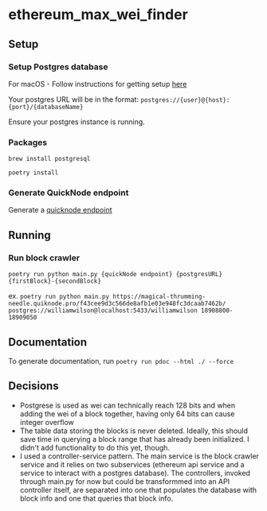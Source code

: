 # ethereum_max_wei_finder
## Setup
### Setup Postgres database
For macOS - Follow instructions for getting setup [here](https://postgresapp.com)

Your postgres URL will be in the format:
`postgres://{user}@{host}:{port}/{databaseName}`

Ensure your postgres instance is running.
### Packages
`brew install postgresql`

`poetry install`

### Generate QuickNode endpoint
Generate a [quicknode endpoint](https://www.quicknode.com/core-api)

## Running

### Run block crawler
`poetry run python main.py {quickNode endpoint} {postgresURL} {firstBlock}-{secondBlock}`

ex. `poetry run python main.py https://magical-thrumming-needle.quiknode.pro/f43cee9d3c566de8afb1e03e948fc3dcaab7462b/ postgres://williamwilson@localhost:5433/williamwilson 18908800-18909050`

## Documentation
To generate documentation, run `poetry run pdoc --html ./ --force`

## Decisions
* Postgrese is used as wei can technically reach 128 bits and when adding the wei of a block together, having only 64 bits can cause integer overflow
* The table data storing the blocks is never deleted. Ideally, this should save time in querying a block range that has already been initialized. I didn't add functionality to do this yet, though.
* I used a controller-service pattern. The main service is the block crawler service and it relies on two subservices (ethereum api service and a service to interact with a postgres database). The controllers, invoked through main.py for now but could be transformmed into an API controller itself, are separated into one that populates the database with block info and one that queries that block info.